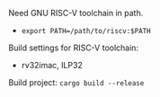 Need GNU RISC-V toolchain in path.

- `export PATH=/path/to/riscv:$PATH`

Build settings for RISC-V toolchain:

- rv32imac, ILP32

Build project: `cargo build --release`

